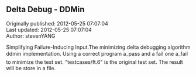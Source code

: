 ## Delta Debug - DDMin   
Originally published: 2012-05-25 07:07:04  
Last updated: 2012-05-25 07:07:04  
Author: stevenYANG   
  
Simplifying Failure-Inducing Input.The minimizing delta debugging algorithm ddmin implementation. Using a correct program a_pass and a fail one a_fail to minimize the test set. "testcases/ft.6" is the original test set. The result will be store in a file. 